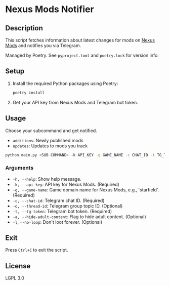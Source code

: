 # Nexus Mods Notifier

## Description

This script fetches information about latest changes for mods on
[Nexus Mods](https://www.nexusmods.com/) and notifies you via Telegram.

Managed by Poetry. See `pyproject.toml` and `poetry.lock` for version info.

## Setup

1. Install the required Python packages using Poetry:

   ```sh
   poetry install
   ```

2. Get your API key from Nexus Mods and Telegram bot token.

## Usage

Choose your subcommand and get notified.

- `additions`: Newly published mods
- `updates`: Updates to mods you track

```sh
python main.py <SUB COMMAND> -k API_KEY -g GAME_NAME -c CHAT_ID -t TG_TOKEN [-a] [-l] [-o TOPIC_ID]
```

### Arguments

- `-h, --help`: Show help message.
- `-k, --api-key`: API key for Nexus Mods. (Required)
- `-g, --game-name`: Game domain name for Nexus Mods, e.g., 'starfield'.
  (Required)
- `-c, --chat-id`: Telegram chat ID. (Required)
- `-o, --thread-id`: Telegram group topic ID. (Optional)
- `-t, --tg-token`: Telegram bot token. (Required)
- `-a, --hide-adult-content`: Flag to hide adult content. (Optional)
- `-l`, `--no-loop`: Don't loot forever. (Optional)

## Exit

Press `Ctrl+C` to exit the script.

## License

LGPL 3.0
